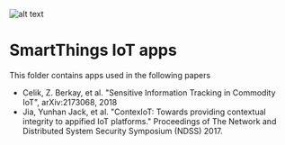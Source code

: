 ![alt text](http://i68.tinypic.com/25ut821.jpg)

# SmartThings IoT apps

This  folder contains apps used in the following papers
- Celik, Z. Berkay, et al. "Sensitive Information Tracking in Commodity IoT", arXiv:2173068, 2018 
- Jia, Yunhan Jack, et al. "ContexIoT: Towards providing contextual integrity to appified IoT platforms." Proceedings of The Network and Distributed System Security Symposium (NDSS) 2017.

